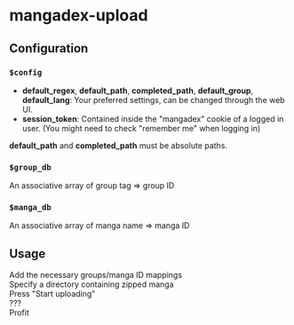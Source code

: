 # mangadex-upload

## Configuration

### `$config`
- **default_regex**, **default_path**, **completed_path**, **default_group**, **default_lang**: Your preferred settings, can be changed through the web UI.
- **session_token**: Contained inside the "mangadex" cookie of a logged in user. (You might need to check "remember me" when logging in)

**default_path** and **completed_path** must be absolute paths.

### `$group_db`
An associative array of group tag => group ID
### `$manga_db`
An associative array of manga name => manga ID


## Usage

Add the necessary groups/manga ID mappings  
Specify a directory containing zipped manga  
Press "Start uploading"  
???  
Profit
